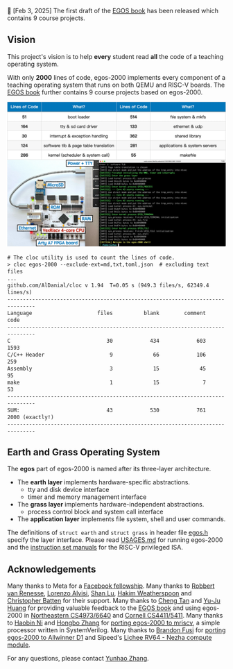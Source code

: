 📢 [Feb 3, 2025] The first draft of the [EGOS book](https://egos.fun/book/overview.html) has been released which contains 9 course projects.

## Vision

This project's vision is to help **every** student read **all** the code of a teaching operating system.

With only **2000** lines of code, egos-2000 implements every component of a teaching operating system that runs on both QEMU and RISC-V boards.
The [EGOS book](https://egos.fun/book/overview.html) further contains 9 course projects based on egos-2000.

![Fail to load an image of egos-2000.](tools/screenshots/egos-2000.jpg)

```shell
# The cloc utility is used to count the lines of code.
> cloc egos-2000 --exclude-ext=md,txt,toml,json  # excluding text files
...
github.com/AlDanial/cloc v 1.94  T=0.05 s (949.3 files/s, 62349.4 lines/s)
-------------------------------------------------------------------------------
Language                     files          blank        comment           code
-------------------------------------------------------------------------------
C                               30            434            603           1593
C/C++ Header                     9             66            106            259
Assembly                         3             15             45             95
make                             1             15              7             53
-------------------------------------------------------------------------------
SUM:                            43            530            761           2000 (exactly!)
-------------------------------------------------------------------------------
```

## Earth and Grass Operating System

The **egos** part of egos-2000 is named after its three-layer architecture.

* The **earth layer** implements hardware-specific abstractions.
    * tty and disk device interface
    * timer and memory management interface
* The **grass layer** implements hardware-independent abstractions.
    * process control block and system call interface
* The **application layer** implements file system, shell and user commands.

The definitions of `struct earth` and `struct grass` in header file [egos.h](library/egos.h) specify the layer interface.
Please read [USAGES.md](USAGES.md) for running egos-2000 and
the [instruction set manuals](https://github.com/riscv/riscv-isa-manual/releases) for the RISC-V privileged ISA.

## Acknowledgements

Many thanks to Meta for a [Facebook fellowship](https://research.facebook.com/blog/2021/4/announcing-the-recipients-of-the-2021-facebook-fellowship-awards/).
Many thanks to [Robbert van Renesse](https://www.cs.cornell.edu/home/rvr/), [Lorenzo Alvisi](https://www.cs.cornell.edu/lorenzo/), [Shan Lu](https://people.cs.uchicago.edu/~shanlu/), [Hakim Weatherspoon](https://www.cs.cornell.edu/~hweather/) and [Christopher Batten](https://www.csl.cornell.edu/~cbatten/) for their support.
Many thanks to [Cheng Tan](https://naizhengtan.github.io/) and [Yu-Ju Huang](https://yuju-huang.github.io/) for providing valuable feedback to the [EGOS book](https://egos.fun) and using egos-2000 in [Northeastern CS4973/6640](https://naizhengtan.github.io/25spring/) and [Cornell CS4411/5411](https://www.cs.cornell.edu/courses/cs4411/2025sp/).
Many thanks to [Haobin Ni](https://haobin.cx/) and [Hongbo Zhang](https://www.cs.cornell.edu/~hongbo/) for [porting egos-2000 to mriscv](https://github.com/0x486F626F/mriscv/tree/egos), a simple processor written in SystemVerilog.
Many thanks to [Brandon Fusi](https://www.linkedin.com/in/brandon-cheo-fusi-b94b1a171/) for [porting egos-2000 to Allwinner D1](https://github.com/cheofusi/egos-2000-d1) and Sipeed's [Lichee RV64 - Nezha compute module](https://wiki.sipeed.com/hardware/en/lichee/RV/RV.html).

For any questions, please contact [Yunhao Zhang](https://dolobyte.net/).
